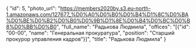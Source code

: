 {
    "id": 5,
    "photo_url": "https://members2020by.s3.eu-north-1.amazonaws.com/127677_%D0%A0%D0%B0%D0%B4%D1%8C%D0%BA%D0%BE%D0%B2%D0%B0%D0%9B%D1%8E%D0%B4%D0%BC%D0%B8%D0%BB%D0%B0",
    "full_name": "Радькова Людмила",
    "offices": "[{\"id\": \"00-00\", \"name\": \"Генеральная прокуратура\", \"position\": \"Старший прокурор управления кадров\"}]",
    "title": "Радькова Людмила"
}